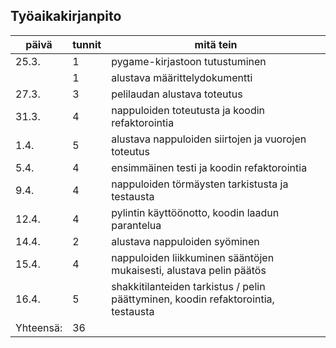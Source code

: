 ## Työaikakirjanpito

| päivä | tunnit | mitä tein |
| ---- | ----- | ----------- |
| 25.3. | 1 | pygame-kirjastoon tutustuminen |
|| 1 | alustava määrittelydokumentti |
| 27.3. | 3 | pelilaudan alustava toteutus |
| 31.3. | 4 | nappuloiden toteutusta ja koodin refaktorointia |
| 1.4. | 5 | alustava nappuloiden siirtojen ja vuorojen toteutus |
| 5.4. | 4 | ensimmäinen testi ja koodin refaktorointia |
| 9.4. | 4 | nappuloiden törmäysten tarkistusta ja testausta |
| 12.4. | 4 | pylintin käyttöönotto, koodin laadun parantelua |
| 14.4. | 2 | alustava nappuloiden syöminen |
| 15.4. | 4 | nappuloiden liikkuminen sääntöjen mukaisesti, alustava pelin päätös |
| 16.4. | 5 | shakkitilanteiden tarkistus / pelin päättyminen, koodin refaktorointia, testausta |
| Yhteensä: | 36 |
